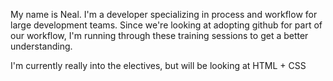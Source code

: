 My name is Neal.  I'm a developer specializing in process and workflow for large development teams.  Since we're looking at adopting github for part of our workflow, I'm running through these training sessions to get a better understanding.

I'm currently really into the electives, but will be looking at HTML + CSS
